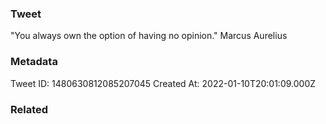### Tweet
"You always own the option of having no opinion." Marcus Aurelius

### Metadata
Tweet ID: 1480630812085207045
Created At: 2022-01-10T20:01:09.000Z

### Related

